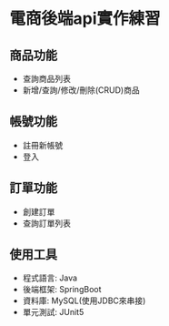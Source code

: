 # 電商後端api實作練習
## 商品功能
* 查詢商品列表
* 新增/查詢/修改/刪除(CRUD)商品
## 帳號功能
* 註冊新帳號
* 登入
## 訂單功能
* 創建訂單
* 查詢訂單列表
## 使用工具
* 程式語言: Java
* 後端框架: SpringBoot
* 資料庫: MySQL(使用JDBC來串接)
* 單元測試: JUnit5
